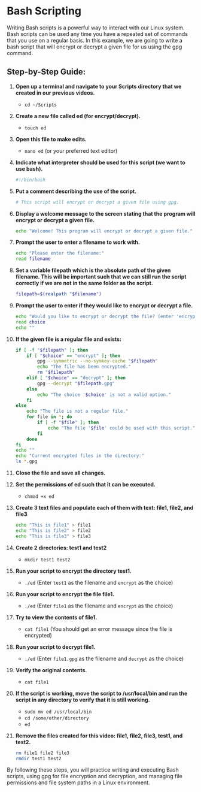 # Bash Scripting

Writing Bash scripts is a powerful way to interact with our Linux system. Bash scripts can be used any time you have a repeated set of commands that you use on a regular basis. In this example, we are going to write a bash script that will encrypt or decrypt a given file for us using the gpg command.

## Step-by-Step Guide:

1. **Open up a terminal and navigate to your Scripts directory that we created in our previous videos.**
   - `cd ~/Scripts`

2. **Create a new file called ed (for encrypt/decrypt).**
   - `touch ed`

3. **Open this file to make edits.**
   - `nano ed` (or your preferred text editor)

4. **Indicate what interpreter should be used for this script (we want to use bash).**
   ```bash
   #!/bin/bash
   ```

5. **Put a comment describing the use of the script.**
   ```bash
   # This script will encrypt or decrypt a given file using gpg.
   ```

6. **Display a welcome message to the screen stating that the program will encrypt or decrypt a given file.**
   ```bash
   echo "Welcome! This program will encrypt or decrypt a given file."
   ```

7. **Prompt the user to enter a filename to work with.**
   ```bash
   echo "Please enter the filename:"
   read filename
   ```

8. **Set a variable filepath which is the absolute path of the given filename. This will be important such that we can still run the script correctly if we are not in the same folder as the script.**
   ```bash
   filepath=$(realpath "$filename")
   ```

9. **Prompt the user to enter if they would like to encrypt or decrypt a file.**
   ```bash
   echo "Would you like to encrypt or decrypt the file? (enter 'encrypt' or 'decrypt')"
   read choice
   echo ""
   ```

10. **If the given file is a regular file and exists:**
    ```bash
    if [ -f "$filepath" ]; then
        if [ "$choice" == "encrypt" ]; then
            gpg --symmetric --no-symkey-cache "$filepath"
            echo "The file has been encrypted."
            rm "$filepath"
        elif [ "$choice" == "decrypt" ]; then
            gpg --decrypt "$filepath.gpg"
        else
            echo "The choice '$choice' is not a valid option."
        fi
    else
        echo "The file is not a regular file."
        for file in *; do
            if [ -f "$file" ]; then
                echo "The file '$file' could be used with this script."
            fi
        done
    fi
    echo ""
    echo "Current encrypted files in the directory:"
    ls *.gpg
    ```

11. **Close the file and save all changes.**

12. **Set the permissions of ed such that it can be executed.**
    - `chmod +x ed`

13. **Create 3 text files and populate each of them with text: file1, file2, and file3**
    ```bash
    echo "This is file1" > file1
    echo "This is file2" > file2
    echo "This is file3" > file3
    ```

14. **Create 2 directories: test1 and test2**
    - `mkdir test1 test2`

15. **Run your script to encrypt the directory test1.**
    - `./ed` (Enter `test1` as the filename and `encrypt` as the choice)

16. **Run your script to encrypt the file file1.**
    - `./ed` (Enter `file1` as the filename and `encrypt` as the choice)

17. **Try to view the contents of file1.**
    - `cat file1` (You should get an error message since the file is encrypted)

18. **Run your script to decrypt file1.**
    - `./ed` (Enter `file1.gpg` as the filename and `decrypt` as the choice)

19. **Verify the original contents.**
    - `cat file1`

20. **If the script is working, move the script to /usr/local/bin and run the script in any directory to verify that it is still working.**
    - `sudo mv ed /usr/local/bin`
    - `cd /some/other/directory`
    - `ed`

21. **Remove the files created for this video: file1, file2, file3, test1, and test2.**
    ```bash
    rm file1 file2 file3
    rmdir test1 test2
    ```

By following these steps, you will practice writing and executing Bash scripts, using gpg for file encryption and decryption, and managing file permissions and file system paths in a Linux environment.